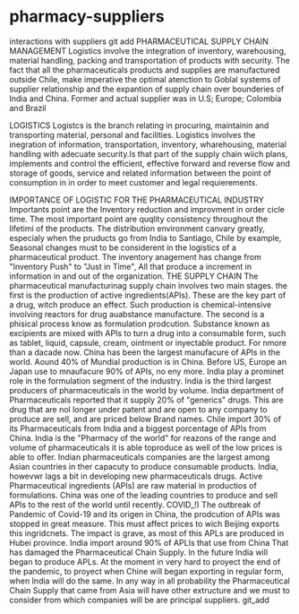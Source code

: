 # pharmacy-suppliers
interactions with suppliers
git add
PHARMACEUTICAL SUPPLY CHAIN MANAGEMENT
Logistics involve the integration of inventory, warehousing, material handling, packing and transportation of products with security.
The fact that all the pharmaceuticals products and supplies are manufactured outside Chile, make imperative the optimal atenction to Goblal systems of supplier relationship and the expantion of supply chain over bounderies of India and China. Former and actual supplier was in U.S; Europe; Colombia and Brazil

LOGISTICS
Logistcs is the branch relating in procuring, maintainin and transporting material, personal and facilities.
Logistics involves the inegration of information, transportation, inventory, wharehousing, material handling with 
adecuate security.Is that part of the supply chain wiich plans, implements and control the efficient, effective 
forward and reverse flow and storage of goods, service and related information between the point of consumption in
in order to meet customer and legal requierements.

IMPORTANCE OF LOGISTIC FOR THE PHARMACEUTICAL INDUSTRY
Importants point are the Inventory reduction and improvment in order cicle time.
The most important point are quqlity consistency throughout the lifetimi of the products. The distribution environment
canvary greatly, especialy when the pruducts go from India to Santiago, Chile by example,
Seasonal changes must to be considerent in the logistics of a pharmaceutical product.
The inventory anagement has change from "Inventory Push" to "Just in Time", All that produce a increment in information 
in and out of the organization.
THE SUPPLY CHAIN
The pharmaceutical manufacturinag supply chain involves two main stages. the first is the production of active ingredients(APIs).
These are the key part of a drug,  witch produce an effect. Such production is chemical-intensive involving reactors for drug auabstance
manufacture. The second is a phisical process know as formulation prodcution. Substance known as excipients are mixed with APIs to turn 
a drug into a consumable form, such as tablet, liquid, capsule, cream, ointment or inyectable product.
For nmore than a dacade now. China has been the largest manufacure of APIs in the world. Aound 40% of Mundial production is in China.
Before US, Europe an Japan use to mnaufacure 90% of APIs, no eny more.
India play a prominet role in the formulation segment of the industry. India is the third largest producers of pharmaceuticals in the
world by volume.
India department of Pharmaceuticals reported that it supply 20% of "generics" drugs. This are drug that are nol longer under patent 
and are open to any company to produce are sell, and are priced below Brand names.
Chile import 30% of its Pharmaceuticals from India and a biggest porcentage of APIs from China.
India is the "Pharmacy of the world" for reazons of the range and volume of pharmaceuticals it is able toproduce as well of the low prices
is able to offer. Indian pharmaceuticals companies are the largest among Asian countries in ther capacuty to produce consumable products.
India, howevwr lags a bit in developing new pharmaceuticals drugs. 
Active Pharmaceutical ingredients (APIs) are raw material in productios of formulations. China was one of the leading countries to produce
and sell APIs to the rest of the world until recently.
COVID_!)
The outbreak of Pandemic of Covid-19 and its origen in China, the prodcution of APIs was stopped in great measure. This must affect prices
to wich Beijing exports this ingridcnets.
The impact is grave, as most of this APLs are produced in Hubei province.
India import around 90% of APLIs that use from China
That has damaged the Pharmaceutical Chain Supply.
In the future India will began to produce APLs.
At the moment in very hard to proyect the end of the pandemic, to proyect when Chine will began exporting in regular form, when India will do the same.
In any way in all probability the Pharmaceutical Chain Supply that came from Asia will have other extructure and we must to consider from which companies
will be are principal suppliers.
git_add







